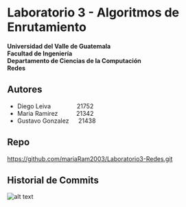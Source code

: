 # Laboratorio 3 - Algoritmos de Enrutamiento

**Universidad del Valle de Guatemala**<br>
**Facultad de Ingeniería**<br>
**Departamento de Ciencias de la Computación**<br>
**Redes**


## Autores
- Diego Leiva &emsp;&emsp;&emsp; &ensp; 21752
- Maria Ramirez &emsp;&emsp;&ensp; 21342
- Gustavo Gonzalez &emsp; 21438


## Repo
https://github.com/mariaRam2003/Laboratorio3-Redes.git



## Historial de Commits
![alt text](image-1.png)